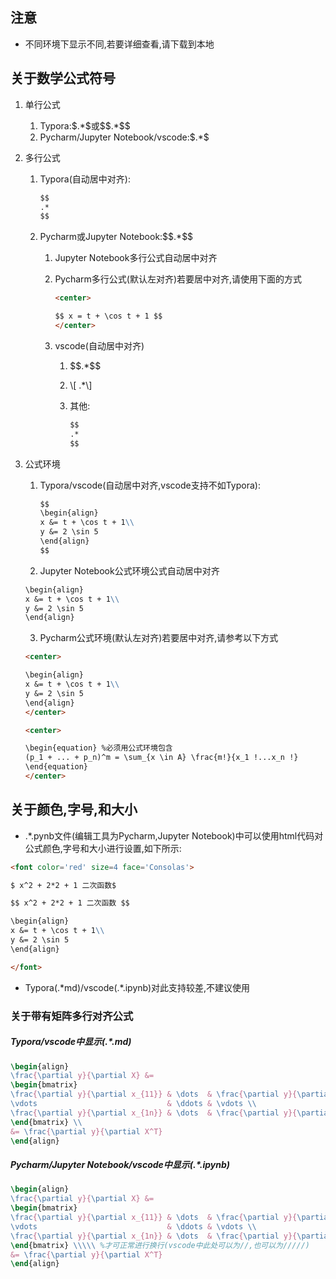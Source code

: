 ## 注意
* 不同环境下显示不同,若要详细查看,请下载到本地

## 关于数学公式符号
1. 单行公式

   1. Typora:\$.*\$或\$\$.\*\$\$
   2. Pycharm/Jupyter Notebook/vscode:\$.*\$
   
2. 多行公式

   1. Typora(自动居中对齐):
      ```markdown
      $$
      .*
      $$
      ```

   2. Pycharm或Jupyter Notebook:\$\$.\*\$\$

      1. Jupyter Notebook多行公式自动居中对齐

      2. Pycharm多行公式(默认左对齐)若要居中对齐,请使用下面的方式  

         ```markdown
         <center>
         
         $$ x = t + \cos t + 1 $$
         </center>
         ```
         
      3. vscode(自动居中对齐)
      
         1. \$\$.\*\$\$
         
         2. \\[ .*\\]
         
         3. 其他:
         
            ```markdown
            $$
            .*
            $$
            ```

3. 公式环境

   1. Typora/vscode(自动居中对齐,vscode支持不如Typora):

      ```markdown
      $$
      \begin{align}
      x &= t + \cos t + 1\\
      y &= 2 \sin 5
      \end{align}
      $$
      ```

   2.  Jupyter Notebook公式环境公式自动居中对齐

      ```markdown
      \begin{align}
      x &= t + \cos t + 1\\
      y &= 2 \sin 5
      \end{align}
      ```

   3. Pycharm公式环境(默认左对齐)若要居中对齐,请参考以下方式
	```markdown
	<center>

	\begin{align}
	x &= t + \cos t + 1\\
	y &= 2 \sin 5
	\end{align}
	</center>
	```
	```markdown
	<center>

	\begin{equation} %必须用公式环境包含
	(p_1 + ... + p_n)^m = \sum_{x \in A} \frac{m!}{x_1 !...x_n !} 			p_1^{x_1}...p_n^{x_n}
	\end{equation}
	</center>
	```

## 关于颜色,字号,和大小
* .\*.pynb文件(编辑工具为Pycharm,Jupyter Notebook)中可以使用html代码对公式颜色,字号和大小进行设置,如下所示:
```markdown
<font color='red' size=4 face='Consolas'>

$ x^2 + 2*2 + 1 二次函数$

$$ x^2 + 2*2 + 1 二次函数 $$

\begin{align}
x &= t + \cos t + 1\\
y &= 2 \sin 5
\end{align}

</font>
```
* Typora(.*md)/vscode(.\*.ipynb)对此支持较差,不建议使用

### 关于带有矩阵多行对齐公式
##### Typora/vscode中显示(.*.md)
```Latex
\begin{align}
\frac{\partial y}{\partial X} &= 
\begin{bmatrix}
\frac{\partial y}{\partial x_{11}} & \dots  & \frac{\partial y}{\partial x_{m1}} \\
\vdots                             & \ddots & \vdots \\
\frac{\partial y}{\partial x_{1n}} & \dots  & \frac{\partial y}{\partial x_{mn}} \\
\end{bmatrix} \\
&= \frac{\partial y}{\partial X^T}
\end{align}
```
##### Pycharm/Jupyter Notebook/vscode中显示(.*.ipynb)
```Latex
\begin{align}
\frac{\partial y}{\partial X} &= 
\begin{bmatrix}
\frac{\partial y}{\partial x_{11}} & \dots  & \frac{\partial y}{\partial x_{m1}} \\
\vdots                             & \ddots & \vdots \\
\frac{\partial y}{\partial x_{1n}} & \dots  & \frac{\partial y}{\partial x_{mn}} \\
\end{bmatrix} \\\\\ %才可正常进行换行(vscode中此处可以为//,也可以为/////)
&= \frac{\partial y}{\partial X^T}
\end{align}
```